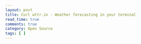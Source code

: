 ```yaml
---
layout: post
title: Curl wttr.in - Weather forecasting in your terminal
read_time: true  
comments: true
category: Open Source
tags: [ ]
---
```


